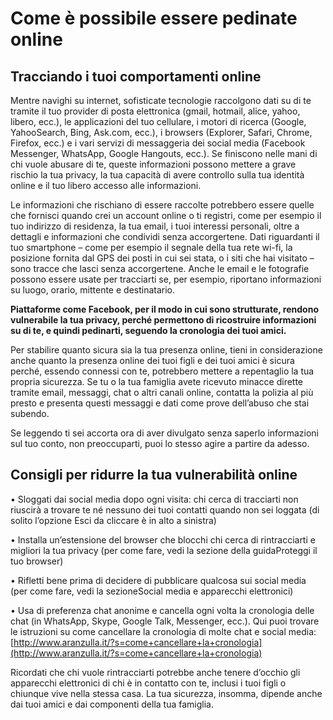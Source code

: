 # **Come è possibile essere pedinate online**

## **Tracciando i tuoi comportamenti online**

Mentre navighi su internet, sofisticate tecnologie raccolgono dati su di te tramite il tuo provider di posta elettronica \(gmail, hotmail, alice, yahoo, libero, ecc.\), le applicazioni del tuo cellulare, i motori di ricerca \(Google, YahooSearch, Bing, Ask.com, ecc.\), i browsers \(Explorer, Safari, Chrome, Firefox, ecc.\) e i vari servizi di messaggeria dei social media \(Facebook Messenger, WhatsApp, Google Hangouts, ecc.\). Se finiscono nelle mani di chi vuole abusare di te, queste informazioni possono mettere a grave rischio la tua privacy, la tua capacità di avere controllo sulla tua identità online e il tuo libero accesso alle informazioni.

Le informazioni che rischiano di essere raccolte potrebbero essere quelle che fornisci quando crei un account online o ti registri, come per esempio il tuo indirizzo di residenza, la tua email, i tuoi interessi personali, oltre a dettagli e informazioni che condividi senza accorgertene. Dati riguardanti il tuo smartphone – come per esempio il segnale della tua rete wi-fi, la posizione fornita dal GPS dei posti in cui sei stata, o i siti che hai visitato – sono tracce che lasci senza accorgertene. Anche le email e le fotografie possono essere usate per tracciarti se, per esempio, riportano informazioni su luogo, orario, mittente e destinatario.

**Piattaforme come Facebook, per il modo in cui sono strutturate, rendono vulnerabile la tua privacy, perché permettono di ricostruire informazioni su di te, e quindi pedinarti, seguendo la cronologia dei tuoi amici.**

Per stabilire quanto sicura sia la tua presenza online, tieni in considerazione anche quanto la presenza online dei tuoi figli e dei tuoi amici è sicura perché, essendo connessi con te, potrebbero mettere a repentaglio la tua propria sicurezza. Se tu o la tua famiglia avete ricevuto minacce dirette tramite email, messaggi, chat o altri canali online, contatta la polizia al più presto e presenta questi messaggi e dati come prove dell’abuso che stai subendo.

Se leggendo ti sei accorta ora di aver divulgato senza saperlo informazioni sul tuo conto, non preoccuparti, puoi lo stesso agire a partire da adesso.

## **Consigli per ridurre la tua vulnerabilità online**

• Sloggati dai social media dopo ogni visita: chi cerca di tracciarti non riuscirà a trovare te né nessuno dei tuoi contatti quando non sei loggata \(di solito l’opzione Esci da cliccare è in alto a sinistra\)

• Installa un’estensione del browser che blocchi chi cerca di rintracciarti e migliori la tua privacy \(per come fare, vedi la sezione della guidaProteggi il tuo browser\)

• Rifletti bene prima di decidere di pubblicare qualcosa sui social media \(per come fare, vedi la sezioneSocial media e apparecchi elettronici\)

• Usa di preferenza chat anonime e cancella ogni volta la cronologia delle chat \(in WhatsApp, Skype, Google Talk, Messenger, ecc.\). Qui puoi trovare le istruzioni su come cancellare la cronologia di molte chat e social media:[http://www.aranzulla.it/?s=come+cancellare+la+cronologia](http://www.aranzulla.it/?s=come+cancellare+la+cronologia)

Ricordati che chi vuole rintracciarti potrebbe anche tenere d’occhio gli apparecchi elettronici di chi è in contatto con te, inclusi i tuoi figli o chiunque vive nella stessa casa. La tua sicurezza, insomma, dipende anche dai tuoi amici e dai componenti della tua famiglia.

  


